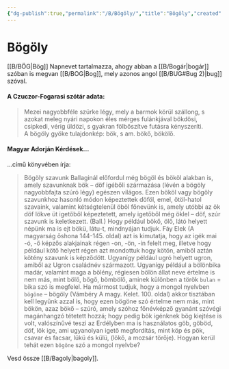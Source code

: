 ```yaml
---
{"dg-publish":true,"permalink":"/B/Bögöly/","title":"Bögöly","created":"2024-04-21T12:29","updated":"2024-10-24T22:23"}
---
```



# Bögöly

[[B/BÖG\|Bög]] Napnevet tartalmazza, ahogy abban a [[B/Bogár\|bogár]] szóban is megvan [[B/BOG\|Bog]], mely azonos angol [[B/BUG#Bug 2)\|bug]] szóval.  

#### A Czuczor-Fogarasi szótár adata:

> Mezei nagyobbféle szürke légy, mely a barmok körül szállong, s azokat meleg nyári napokon éles mérges fulánkjával bökdösi, csipkedi, vérig üldözi, s gyakran fölbőszítve futásra kényszeríti.  
> A bögöly gyöke tulajdonkép: bök, s am. bökő, bökölő.  


#### Magyar Adorján Kérdések...  

...című könyvében írja:  
> Bögöly szavunk Ballaginál előfordul még bögöl és bököl alakban is, amely szavunknak bök – döf igébőli származása (lévén a bögöly nagyobbfajta szúró légy) egészen világos. Ezen bököl vagy bögöly szavunkhoz hasonló módon képeztettek döföl, emel, ötöl-hatol szavaink, valamint kétségtelenül öböl főnevünk is, amely utóbbi az ök döf lökve üt igetőből képeztetett, amely igetőből még öklel – döf, szúr szavunk is keletkezett. (Ball.) Hogy például bökő, ölő, látó helyett népünk ma is ejt bökü, látu-t, mindnyájan tudjuk. Fáy Elek (A magyarság őshona 144-145. oldal) azt is kimutatja, hogy az igék mai -ó, -ő képzős alakjainak régen -on, -ön, -in felelt meg, illetve hogy például kötő helyett régen azt mondottuk hogy kötön, amiből aztán kötény szavunk is képződött. Ugyanígy például ugró helyett ugron, amiből az Ugron családnév származott. Ugyanígy például a bölönbika madár, valamint maga a bölény, régiesen bölön állat neve értelme is nem más, mint bölő, bőgő, bömbölő, aminek különben a török `bulan` = bika szó is megfelel. Ha mármost tudjuk, hogy a mongol nyelvben `bögöne` – bögöly (Vámbéry A magy. Kelet. 100. oldal) akkor tisztában kell legyünk azzal is, hogy ezen bögöne szó értelme nem más, mint bökön, azaz bökő – szúró, amely szóhoz főnévképző gyanánt szóvégi magánhangzó tétetett hozzá; hogy pedig bök igénknek bög kiejtése is volt, valószínűvé teszi az Erdélyben ma is használatos göb, göböd, döf, lök ige, ami ugyanolyan igető megfordítás, mint köp és pök, csavar és facsar, lükü és külü, (lökő, a mozsár törője). Hogyan kerül tehát ezen `bögöne` szó a mongol nyelvbe?  

Vesd össze [[B/Bagoly\|bagoly]].  